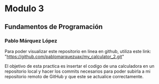 # Modulo 3

## Fundamentos de Programación

### Pablo Márquez López

Para poder visualizar este repositorio en linea en github, utiliza este link: "https://github.com/pablomarquezuax/my_calculator_2.git"

El objetivo de esta practica es insertar el codigo de una calculadora en un repositorio local y hacer los commits necesarios para poder subirla a mi repositorio remoto de GitHub y que este se actualice correctamente.
